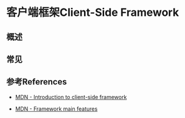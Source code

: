 # 客户端框架Client-Side Framework

## 概述



## 常见



## 参考References

+ [MDN - Introduction to client-side framework](https://developer.mozilla.org/en-US/docs/Learn/Tools_and_testing/Client-side_JavaScript_frameworks/Introduction)

+ [MDN - Framework main features](https://developer.mozilla.org/en-US/docs/Learn/Tools_and_testing/Client-side_JavaScript_frameworks/Main_features)
